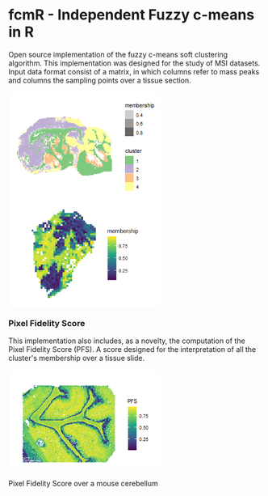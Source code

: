 # fcmR - Independent Fuzzy c-means in R

Open source implementation of the fuzzy c-means soft clustering algorithm. This implementation was designed for the study of MSI datasets. Input data format consist of a matrix, in which columns refer to mass peaks and columns the sampling points over a tissue section.

<p float="left" align="left">
  <img align="top" src="https://github.com/LlucSF/fcmR/blob/main/img/clusters3.png" width="300" />  
  <img align="top" src="https://github.com/LlucSF/fcmR/blob/main/img/membership2.png" width="300" />
</p>
                                                             
### Pixel Fidelity Score

This implementation also includes, as a novelty, the computation of the Pixel Fidelity Score (PFS). A score designed for the interpretation of all the cluster's membership over a tissue slide.

<img src="https://github.com/LlucSF/fcmR/blob/main/img/2_PFS_euclidean10.png" width="300" />  


Pixel Fidelity Score over a mouse cerebellum

